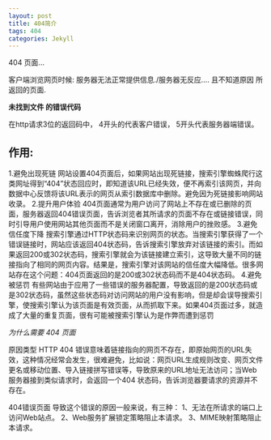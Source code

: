 ```yaml
---
layout: post
title: 404简介
tags: 404
categories: Jekyll
---
```





404 页面...

客户端浏览网页时候: 服务器无法正常提供信息./服务器无反应.... 且不知道原因 所返回的页面.



**未找到文件 的错误代码**

在http请求3位的返回码中，
4开头的代表客户错误，
5开头代表服务器端错误。




## 作用:



1.避免出现死链
网站设置404页面后，如果网站出现死链接，搜索引擎蜘蛛爬行这类网址得到“404”状态回应时，即知道该URL已经失效，便不再索引该网页，并向数据中心反馈将该URL表示的网页从索引数据库中删除。避免因为死链接影响网站收录。
2.提升用户体验
404页面通常为用户访问了网站上不存在或已删除的页面，服务器返回404错误页面，告诉浏览者其所请求的页面不存在或链接错误，同时引导用户使用网站其他页面而不是关闭窗口离开，消除用户的挫败感。
3.避免信任度下降
搜索引擎通过HTTP状态码来识别网页的状态。当搜索引擎获得了一个错误链接时，网站应该返回404状态码，告诉搜索引擎放弃对该链接的索引。而如果返回200或302状态码，搜索引擎就会为该链接建立索引，这导致大量不同的链接指向了相同的网页内容。结果是，搜索引擎对该网站的信任度大幅降低。很多网站存在这个问题：404页面返回的是200或302状态码而不是404状态码。
4.避免被惩罚
有些网站由于应用了一些错误的服务器配置，导致返回的是200状态码或是302状态码，虽然这些状态码对访问网站的用户没有影响，但是却会误导搜索引擎，使搜索引擎认为该页面是有效页面，从而抓取下来。如果404页面过多，就造成了大量的重复页面，很有可能被搜索引擎认为是作弊而遭到惩罚




*为什么需要  404 页面*

原因类型
HTTP 404 错误意味着链接指向的网页不存在，即原始网页的URL失效，这种情况经常会发生，很难避免，比如说：网页URL生成规则改变、网页文件更名或移动位置、导入链接拼写错误等，导致原来的URL地址无法访问；当Web 服务器接到类似请求时，会返回一个404 状态码，告诉浏览器要请求的资源并不存在。

404错误页面
导致这个错误的原因一般来说，有三种：
1、无法在所请求的端口上访问Web站点。
2、Web服务扩展锁定策略阻止本请求。
3、MIME映射策略阻止本请求。

